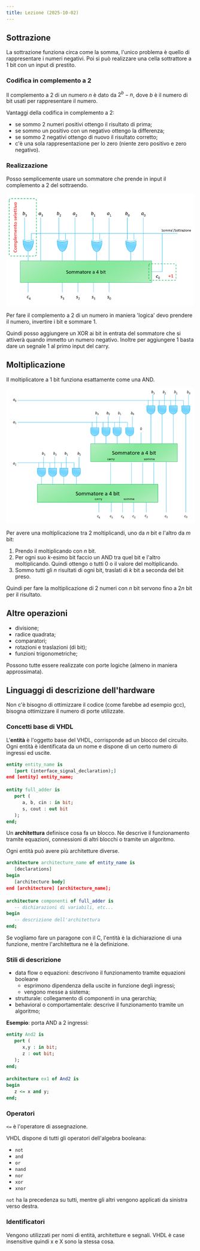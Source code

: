 ```yaml
---
title: Lezione (2025-10-02)
---
```


## Sottrazione

La sottrazione funziona circa come la somma, l'unico problema è quello di
rappresentare i numeri negativi. Poi si può realizzare una cella sottrattore a 1
bit con un input di prestito.

### Codifica in complemento a 2

Il complemento a 2 di un numero $n$ è dato da $2^b - n$, dove $b$ è il numero di
bit usati per rappresentare il numero.

Vantaggi della codifica in complemento a 2:

- se sommo 2 numeri positivi ottengo il risultato di prima;
- se sommo un positivo con un negativo ottengo la differenza;
- se sommo 2 negativi ottengo di nuovo il risultato corretto;
- c'è una sola rappresentazione per lo zero (niente zero positivo e zero
  negativo).

### Realizzazione

Posso semplicemente usare un sommatore che prende in input il complemento a 2
del sottraendo.

![Sommatore con sottrattore](../../../../../images/sommatore-con-sottrazione.png)

Per fare il complemento a 2 di un numero in maniera 'logica' devo prendere il
numero, invertire i bit e sommare 1.

Quindi posso aggiungere un XOR ai bit in entrata del sommatore che si attiverà
quando immetto un numero negativo. Inoltre per aggiungere 1 basta dare un
segnale 1 al primo input del carry.

## Moltiplicazione

Il moltiplicatore a 1 bit funziona esattamente come una AND.

![Moltiplicatore 4x3](../../../../../images/moltiplicatore-4x3.png)

Per avere una moltiplicazione tra 2 moltiplicandi, uno da $n$ bit e l'altro da
$m$ bit:

1. Prendo il moltiplicando con $n$ bit.
2. Per ogni suo $k$-esimo bit faccio un AND tra quel bit e l'altro
   moltiplicando. Quindi ottengo o tutti 0 o il valore del moltiplicando.
3. Sommo tutti gli $n$ risultati di ogni bit, traslati di $k$ bit a seconda del
   bit preso.

Quindi per fare la moltiplicazione di 2 numeri con $n$ bit servono fino a $2n$
bit per il risultato.

## Altre operazioni

- divisione;
- radice quadrata;
- comparatori;
- rotazioni e traslazioni (di bit);
- funzioni trigonometriche;

Possono tutte essere realizzate con porte logiche (almeno in maniera
approssimata).

## Linguaggi di descrizione dell'hardware

Non c'è bisogno di ottimizzare il codice (come farebbe ad esempio gcc), bisogna
ottimizzare il numero di porte utilizzate.

### Concetti base di VHDL

L'**entità** è l'oggetto base del VHDL, corrisponde ad un blocco del circuito.
Ogni entità è identificata da un nome e dispone di un certo numero di ingressi
ed uscite.

```vhdl
entity entity_name is
   [port (interface_signal_declaration);]
end [entity] entity_name;

entity full_adder is
   port (
      a, b, cin : in bit;
      s, cout : out bit
   );
end;
```

Un **architettura** definisce cosa fa un blocco. Ne descrive il funzionamento
tramite equazioni, connessioni di altri blocchi o tramite un algoritmo.

Ogni entità può avere più architetture diverse.

```vhdl
architecture architecture_name of entity_name is
   [declarations]
begin
   [architecture body]
end [architecture] [architecture_name];

architecture componenti of full_adder is
   -- dichiarazioni di variabili, etc...
begin
   -- descrizione dell'architettura
end;
```

Se vogliamo fare un paragone con il C, l'entità è la dichiarazione di una
funzione, mentre l'architettura ne è la definizione.

### Stili di descrizione

- data flow o equazioni: descrivono il funzionamento tramite equazioni booleane
  - esprimono dipendenza della uscite in funzione degli ingressi;
  - vengono messe a sistema;
- strutturale: collegamento di componenti in una gerarchia;
- behavioral o comportamentale: descrive il funzionamento tramite un algoritmo;

**Esempio**: porta AND a 2 ingressi:

```vhdl
entity And2 is
   port (
      x,y : in bit;
      z : out bit;
   );
end;

architecture ex1 of And2 is
begin
   z <= x and y;
end;
```

### Operatori

`<=` è l'operatore di assegnazione.

VHDL dispone di tutti gli operatori dell'algebra booleana:

- `not`
- `and`
- `or`
- `nand`
- `nor`
- `xor`
- `xnor`

`not` ha la precedenza su tutti, mentre gli altri vengono applicati da sinistra
verso destra.

### Identificatori

Vengono utilizzati per nomi di entità, architetture e segnali. VHDL è case
insensitive quindi x e X sono la stessa cosa.
